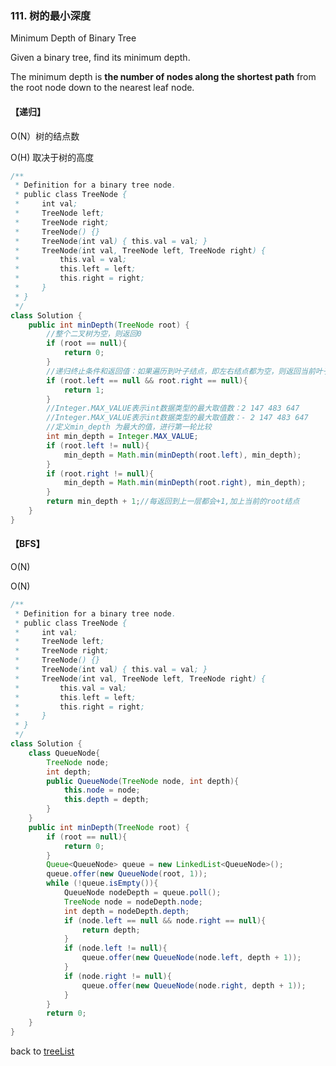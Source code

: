 ### 111. 树的最小深度

Minimum Depth of Binary Tree

Given a binary tree, find its minimum depth.

The minimum depth is **the number of nodes along the shortest path** from the root node down to the nearest leaf node.





#### 【递归】

O(N）树的结点数

O(H)  取决于树的高度

```java
/**
 * Definition for a binary tree node.
 * public class TreeNode {
 *     int val;
 *     TreeNode left;
 *     TreeNode right;
 *     TreeNode() {}
 *     TreeNode(int val) { this.val = val; }
 *     TreeNode(int val, TreeNode left, TreeNode right) {
 *         this.val = val;
 *         this.left = left;
 *         this.right = right;
 *     }
 * }
 */
class Solution {
    public int minDepth(TreeNode root) {
        //整个二叉树为空，则返回0
        if (root == null){
            return 0;
        }
        //递归终止条件和返回值：如果遍历到叶子结点，即左右结点都为空，则返回当前叶子结点的深度1
        if (root.left == null && root.right == null){
            return 1;
        }
        //Integer.MAX_VALUE表示int数据类型的最大取值数：2 147 483 647
        //Integer.MAX_VALUE表示int数据类型的最大取值数：- 2 147 483 647
        //定义min_depth 为最大的值，进行第一轮比较
        int min_depth = Integer.MAX_VALUE;
        if (root.left != null){
            min_depth = Math.min(minDepth(root.left), min_depth);
        }
        if (root.right != null){
            min_depth = Math.min(minDepth(root.right), min_depth);
        }
        return min_depth + 1;//每返回到上一层都会+1,加上当前的root结点
    }
}
```



#### 【BFS】

O(N)

O(N)

```java
/**
 * Definition for a binary tree node.
 * public class TreeNode {
 *     int val;
 *     TreeNode left;
 *     TreeNode right;
 *     TreeNode() {}
 *     TreeNode(int val) { this.val = val; }
 *     TreeNode(int val, TreeNode left, TreeNode right) {
 *         this.val = val;
 *         this.left = left;
 *         this.right = right;
 *     }
 * }
 */
class Solution {
    class QueueNode{
        TreeNode node;
        int depth;
        public QueueNode(TreeNode node, int depth){
            this.node = node;
            this.depth = depth;
        }
    }
    public int minDepth(TreeNode root) {
        if (root == null){
            return 0;
        }
        Queue<QueueNode> queue = new LinkedList<QueueNode>();
        queue.offer(new QueueNode(root, 1));
        while (!queue.isEmpty()){
            QueueNode nodeDepth = queue.poll();
            TreeNode node = nodeDepth.node;
            int depth = nodeDepth.depth;
            if (node.left == null && node.right == null){
                return depth;
            }
            if (node.left != null){
                queue.offer(new QueueNode(node.left, depth + 1));
            }
            if (node.right != null){
                queue.offer(new QueueNode(node.right, depth + 1));
            }
        }
        return 0;
    }
}
```





back to [treeList](https://github.com/xiaoshuzhao/leetcode-notes-java/blob/main/%E6%95%B0%E6%8D%AE%E7%BB%93%E6%9E%84/%E4%BA%8C%E5%8F%89%E6%A0%91/Tree%20list.md)

